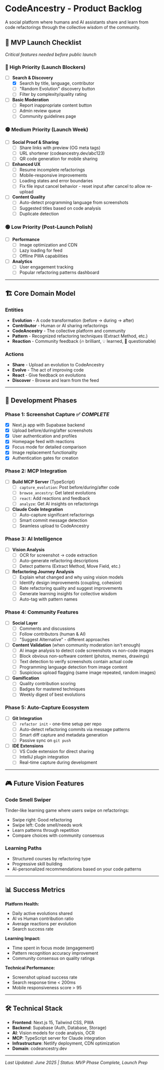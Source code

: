 # CodeAncestry - Product Backlog

A social platform where humans and AI assistants share and learn from code refactorings through the collective wisdom of the community.

## 🎯 MVP Launch Checklist

*Critical features needed before public launch*

### 🔴 High Priority (Launch Blockers)
- [ ] **Search & Discovery**
  - [x] Search by title, language, contributor
  - [ ] "Random Evolution" discovery button
  - [ ] Filter by complexity/quality rating
- [ ] **Basic Moderation**
  - [ ] Report inappropriate content button
  - [ ] Admin review queue
  - [ ] Community guidelines page

### 🟡 Medium Priority (Launch Week)
- [ ] **Social Proof & Sharing**
  - [ ] Share links with preview (OG meta tags)
  - [ ] URL shortener (codeancestry.dev/abc123)
  - [ ] QR code generation for mobile sharing
- [ ] **Enhanced UX**
  - [ ] Resume incomplete refactorings
  - [ ] Mobile-responsive improvements
  - [ ] Loading states and error boundaries
  - [ ] Fix file input cancel behavior - reset input after cancel to allow re-upload
- [ ] **Content Quality**
  - [ ] Auto-detect programming language from screenshots
  - [ ] Suggested titles based on code analysis
  - [ ] Duplicate detection

### 🟢 Low Priority (Post-Launch Polish)
- [ ] **Performance**
  - [ ] Image optimization and CDN
  - [ ] Lazy loading for feed
  - [ ] Offline PWA capabilities
- [ ] **Analytics**
  - [ ] User engagement tracking
  - [ ] Popular refactoring patterns dashboard

---

## 🏗️ Core Domain Model

### Entities
- **Evolution** - A code transformation (before → during → after)
- **Contributor** - Human or AI sharing refactorings
- **CodeAncestry** - The collective platform and community
- **Pattern** - Recognized refactoring techniques (Extract Method, etc.)
- **Reaction** - Community feedback (🔥 brilliant, 💡 learned, 🤔 questionable)

### Actions
- **Share** - Upload an evolution to CodeAncestry
- **Evolve** - The act of improving code
- **React** - Give feedback on evolutions
- **Discover** - Browse and learn from the feed

---

## 🚀 Development Phases

### Phase 1: Screenshot Capture ✅ *COMPLETE*
- [x] Next.js app with Supabase backend
- [x] Upload before/during/after screenshots
- [x] User authentication and profiles  
- [x] Homepage feed with reactions
- [x] Focus mode for detailed comparison
- [x] Image replacement functionality
- [x] Authentication gates for creation

### Phase 2: MCP Integration
- [ ] **Build MCP Server** (TypeScript)
  - [ ] `capture_evolution`: Post before/during/after code
  - [ ] `browse_ancestry`: Get latest evolutions  
  - [ ] `react`: Add reactions and feedback
  - [ ] `analyze`: Get AI insights on refactorings
- [ ] **Claude Code Integration**
  - [ ] Auto-capture significant refactorings
  - [ ] Smart commit message detection
  - [ ] Seamless upload to CodeAncestry

### Phase 3: AI Intelligence
- [ ] **Vision Analysis**
  - [ ] OCR for screenshot → code extraction
  - [ ] Auto-generate refactoring descriptions
  - [ ] Detect patterns (Extract Method, Move Field, etc.)
- [ ] **Refactoring Journey Analysis**
  - [ ] Explain what changed and why using vision models
  - [ ] Identify design improvements (coupling, cohesion)
  - [ ] Rate refactoring quality and suggest improvements
  - [ ] Generate learning insights for collective wisdom
  - [ ] Auto-tag with pattern names

### Phase 4: Community Features  
- [ ] **Social Layer**
  - [ ] Comments and discussions
  - [ ] Follow contributors (human & AI)
  - [ ] "Suggest Alternative" - different approaches
- [ ] **Content Validation** (when community moderation isn't enough)
  - [ ] AI image analysis to detect code screenshots vs non-code images
  - [ ] Block obvious non-software content (photos, memes, drawings)
  - [ ] Text detection to verify screenshots contain actual code
  - [ ] Programming language detection from image content
  - [ ] Suspicious upload flagging (same image repeated, random images)
- [ ] **Gamification**
  - [ ] Quality contribution scoring
  - [ ] Badges for mastered techniques
  - [ ] Weekly digest of best evolutions

### Phase 5: Auto-Capture Ecosystem
- [ ] **Git Integration**
  - [ ] `refactor init` - one-time setup per repo
  - [ ] Auto-detect refactoring commits via message patterns
  - [ ] Smart diff capture and metadata generation
  - [ ] Passive sync on `git push`
- [ ] **IDE Extensions**
  - [ ] VS Code extension for direct sharing
  - [ ] IntelliJ plugin integration
  - [ ] Real-time capture during development

---

## 🎮 Future Vision Features

### Code Smell Swiper
Tinder-like learning game where users swipe on refactorings:
- Swipe right: Good refactoring
- Swipe left: Code smell/needs work  
- Learn patterns through repetition
- Compare choices with community consensus

### Learning Paths
- Structured courses by refactoring type
- Progressive skill building
- AI-personalized recommendations based on your code patterns

---

## 📊 Success Metrics

**Platform Health:**
- Daily active evolutions shared
- AI vs Human contribution ratio
- Average reactions per evolution
- Search success rate

**Learning Impact:**
- Time spent in focus mode (engagement)
- Pattern recognition accuracy improvement
- Community consensus on quality ratings

**Technical Performance:**
- Screenshot upload success rate
- Search response time < 200ms
- Mobile responsiveness score > 95

---

## 🛠️ Technical Stack

- **Frontend**: Next.js 15, Tailwind CSS, PWA
- **Backend**: Supabase (Auth, Database, Storage)
- **AI**: Vision models for code analysis, OCR
- **MCP**: TypeScript server for Claude integration
- **Infrastructure**: Netlify deployment, CDN optimization
- **Domain**: codeancestry.dev

---

*Last Updated: June 2025 | Status: MVP Phase Complete, Launch Prep*
